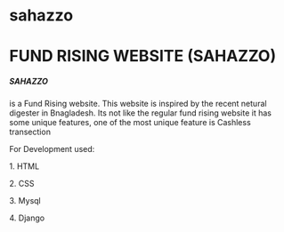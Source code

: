 # sahazzo
<h1>FUND RISING WEBSITE (SAHAZZO)</h1>

<p><h5>SAHAZZO</h5> is a Fund Rising website. This website is inspired by the recent netural digester in Bnagladesh. Its not like the regular fund rising website it has some unique features, one of the most unique feature is Cashless transection</p>
<p>For Development used: </p>
<p>
1. HTML
</p>	
<p>
2. CSS 
</p>
<p>
3. Mysql
</p>
<p>
4. Django
</p>
